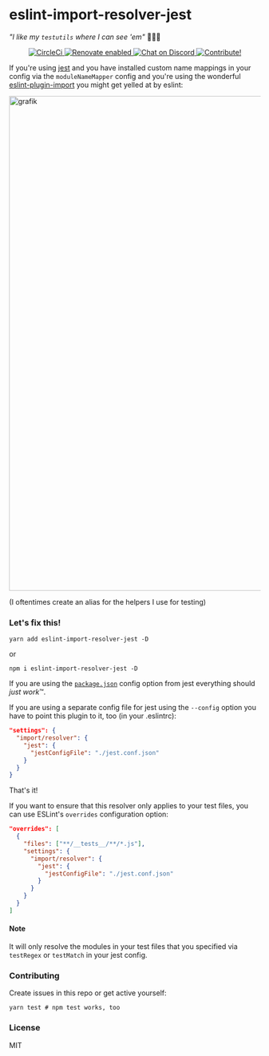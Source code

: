 # eslint-import-resolver-jest

_"I like my `testutils` where I can see 'em"_ 🕵🏽‍♀️

<div align="center">
  <a href="https://circleci.com/gh/JoinColony/eslint-import-resolver-jest">
    <img src="https://circleci.com/gh/JoinColony/eslint-import-resolver-jest.svg?style=shield"
    title="CircleCi"/>
  </a>
  <a href="https://renovatebot.com/">
    <img src="https://img.shields.io/badge/renovate-enabled-brightgreen.svg"
    title="Renovate enabled" />
  </a>
  <a href="https://discord.gg/HDkjCqF">
    <img src="https://img.shields.io/discord/562263648173555742?logo=discord" alt="Chat on Discord">
  </a>
  <a href="https://build.colony.io/">
    <img src="https://img.shields.io/discourse/https/build.colony.io/status.svg" title="Contribute!" />
  </a>
</div>

If you're using [jest](https://facebook.github.io/jest/) and you have installed custom name mappings in your config via the `moduleNameMapper` config and you're using the wonderful [eslint-plugin-import](https://github.com/benmosher/eslint-plugin-import) you might get yelled at by eslint:

<img width="991" alt="grafik" src="https://cloud.githubusercontent.com/assets/2174084/25067977/a80c8d9e-2219-11e7-9189-4860d7f771d5.png">

(I oftentimes create an alias for the helpers I use for testing)

### Let's fix this!

```shell
yarn add eslint-import-resolver-jest -D
```

or

```shell
npm i eslint-import-resolver-jest -D
```

If you are using the [`package.json`](https://facebook.github.io/jest/docs/configuration.html) config option from jest everything should _just work_™.

If you are using a separate config file for jest using the `--config` option you have to point this plugin to it, too (in your .eslintrc):

```json
"settings": {
  "import/resolver": {
    "jest": {
      "jestConfigFile": "./jest.conf.json"
    }
  }
}
```

That's it!

If you want to ensure that this resolver only applies to your test files, you can use ESLint's `overrides` configuration option:

```json
"overrides": [
  {
    "files": ["**/__tests__/**/*.js"],
    "settings": {
      "import/resolver": {
        "jest": {
          "jestConfigFile": "./jest.conf.json"
        }
      }
    }
  }
]
```

#### Note

It will only resolve the modules in your test files that you specified via `testRegex` or `testMatch` in your jest config.

### Contributing

Create issues in this repo or get active yourself:

```shell
yarn test # npm test works, too
```

### License

MIT
